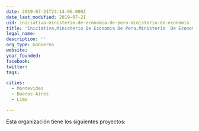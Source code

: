 ```yaml
---
date: 2019-07-21T23:14:06.000Z
date_last_modified: 2019-07-21
uid: iniciativa-ministerio-de-economia-de-peru-ministerio-de-economia
title: 'Iniciativa,Ministerio De Economia De Peru,Ministerio  De Economia'
legal_name: 
description: ''
org_type: Gobierno
website: 
year_founded: 
facebook: 
twitter: 
tags:

cities: 
  - Montevideo
  - Buenos Aires
  - Lima

---
```


Esta organización tiene los siguientes proyectos:


